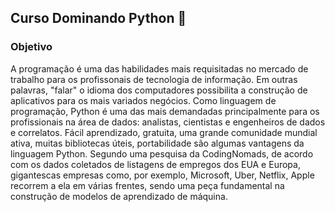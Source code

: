 ##  Curso Dominando Python 👋

### Objetivo
A programação é uma das habilidades mais requisitadas no mercado de trabalho para os profissonais de tecnologia de informação. Em outras palavras, "falar" o idioma dos computadores possibilita a construção de aplicativos para os mais variados negócios. Como linguagem de programação, Python é uma das mais demandadas principalmente para os profissionais na área de dados: analistas, cientistas e engenheiros de dados e correlatos. Fácil aprendizado, gratuita, uma grande comunidade mundial ativa, muitas bibliotecas úteis, portabilidade são algumas vantagens da linguagem Python. Segundo uma pesquisa da CodingNomads, de acordo com os dados coletados de listagens de empregos dos EUA e Europa, gigantescas empresas como, por exemplo, Microsoft, Uber, Netflix, Apple recorrem a ela em várias frentes, sendo uma peça fundamental na construção de modelos de aprendizado de máquina. 
